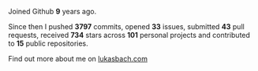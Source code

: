 Joined Github **9** years ago.

Since then I pushed **3797** commits, opened **33** issues, submitted **43** pull requests, received **734** stars across **101** personal projects and contributed to **15** public repositories.

Find out more about me on [lukasbach.com](https://lukasbach.com)
